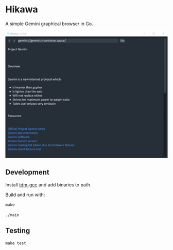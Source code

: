 # Hikawa

A simple Gemini graphical browser in Go.

![Hikawa screenshot](docs/screenshot.png)

## Development

Install [tdm-gcc](https://jmeubank.github.io/tdm-gcc/) and add binaries to path.

Build and run with:

```
make

./main
```

## Testing

```
make test
```